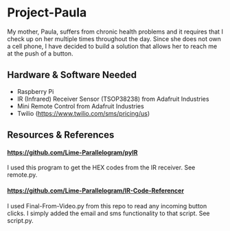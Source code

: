 # Project-Paula
My mother, Paula, suffers from chronic health problems and it requires that I check up on her multiple times throughout the day. Since she does not own a cell phone, I have decided to build a solution that allows her to reach me at the push of a button.


## Hardware & Software Needed
- Raspberry Pi
- IR (Infrared) Receiver Sensor (TSOP38238) from Adafruit Industries
- Mini Remote Control from Adafruit Industries
- Twilio (https://www.twilio.com/sms/pricing/us)


## Resources & References
#### https://github.com/Lime-Parallelogram/pyIR
I used this program to get the HEX codes from the IR receiver. See remote.py.

#### https://github.com/Lime-Parallelogram/IR-Code-Referencer
I used Final-From-Video.py from this repo to read any incoming button clicks. I simply added the email and sms functionality to that script. See script.py.
